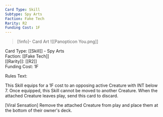 ```yaml
---
Card Type: Skill
Subtype: Spy Arts
Faction: Fake Tech
Rarity: R2
Funding Cost: 1F
---
```

> [!info]- Card Art
> ![[Panopticon You.png]]

Card Type: [[Skill]] - Spy Arts  
Faction: [[Fake Tech]]  
[[Rarity]]: [[R2]]  
Funding Cost: 1F  

Rules Text:  

This Skill equips for a 1F cost to an opposing active Creature with INT below 7.
Once equipped, this Skill cannot be moved to another Creature.
When the attached Creature leaves play, send this card to discard.  

[Viral Sensation] Remove the attached Creature from play and place them at the bottom of their owner's deck.  

